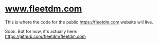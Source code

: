# www.fleetdm.com

This is where the code for the public https://fleetdm.com website will live.

Soon.  But for now, it's actually here: https://github.com/fleetdm/fleetdm.com